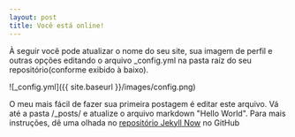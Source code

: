 ```yaml
---
layout: post
title: Você está online!
---
```


À seguir você pode atualizar o nome do seu site, sua imagem de perfil e outras opções editando o arquivo _config.yml na pasta raíz do seu repositório(conforme exibido à baixo).

![_config.yml]({{ site.baseurl }}/images/config.png)

O meu mais fácil de fazer sua primeira postagem é editar este arquivo. Vá até a pasta /_posts/ e atualize o arquivo markdown "Hello World". Para mais instruções, dê uma olhada no [repositório Jekyll Now](https://github.com/barryclark/jekyll-now) no GitHub
